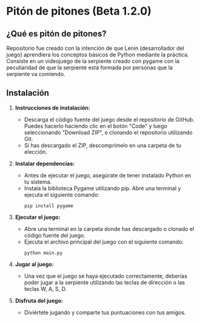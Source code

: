 # **Pitón de pitones** (Beta 1.2.0)

## ¿Qué es pitón de pitones?
Repositorio fue creado con la intención de que Lenin (desarrollador del juego) aprendiera los conceptos básicos de Python mediante la práctica. Consiste en un videojuego de la serpiente creado con pygame con la peculiaridad de que la serpiente está formada por personas que la serpiente va comiendo. 

## Instalación 
1. **Instrucciones de instalación:**
   - Descarga el código fuente del juego desde el repositorio de GitHub. Puedes hacerlo haciendo clic en el botón "Code" y luego seleccionando "Download ZIP", o clonando el repositorio utilizando Git.
   - Si has descargado el ZIP, descomprímelo en una carpeta de tu elección.

2. **Instalar dependencias:**
   - Antes de ejecutar el juego, asegúrate de tener instalado Python en tu sistema.
   - Instala la biblioteca Pygame utilizando pip. Abre una terminal y ejecuta el siguiente comando:
     ```
     pip install pygame
     ```

3. **Ejecutar el juego:**
   - Abre una terminal en la carpeta donde has descargado o clonado el código fuente del juego.
   - Ejecuta el archivo principal del juego con el siguiente comando:
     ```
     python main.py
     ```

4. **Jugar al juego:**
   - Una vez que el juego se haya ejecutado correctamente, deberías poder jugar a la serpiente utilizando las teclas de dirección o las teclas W, A, S, D.

5. **Disfruta del juego:**
   - Diviértete jugando y comparte tus puntuaciones con tus amigos.